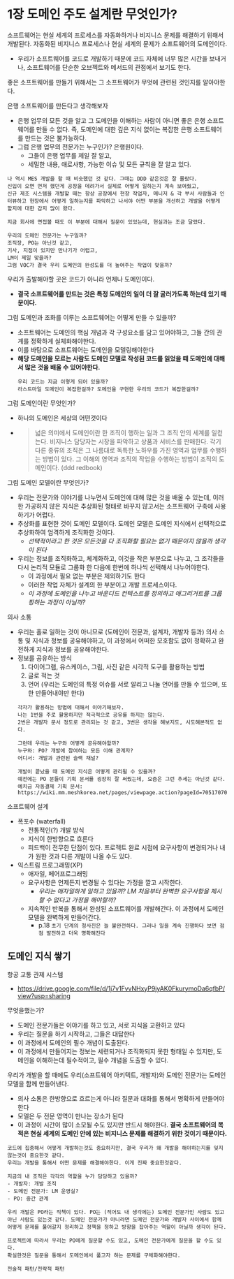 # 1장 도메인 주도 설계란 무엇인가?
소프트웨어는 현실 세계의 프로세스를 자동화하거나 비지니스 문제를 해결하기 위해서 개발된다. 자동화된 비지니스 프로세스나 현실 세계의 문제가 소프트웨어의 도메인이다. 
- 우리가 소프트웨어를 코드로 개발하기 때문에 코드 자체에 너무 많은 시간을 보내거나, 소프트웨어를 단순한 오브젝트와 메서드의 관점에서 보기도 한다. 

좋은 소프트웨어를 만들기 위해서는 그 소프트웨어가 무엇에 관련된 것인지를 알아야한다. 

은행 소프트웨어를 만든다고 생각해보자
- 은행 업무의 모든 것을 알고 그 도메인을 이해하는 사람이 아니면 좋은 은행 소프트웨어를 만들 수 없다. 즉, 도메인에 대한 깊은 지식 없이는 복잡한 은행 소프트웨어를 만드는 것은 불가능하다.
- 그럼 은행 업무의 전문가는 누구인가? 은행원이다. 
   - 그들이 은행 업무를 제일 잘 알고, 
   - 세밀한 내용, 애로사항, 가능한 이슈 및 모든 규칙을 잘 알고 있다. 

```
나 역시 MES 개발을 할 때 비슷했던 것 같다. 그때는 DDD 같은것은 잘 몰랐다. 
신입이 오면 먼저 했던게 공장을 데려가서 실제로 어떻게 일하는지 계속 보여줬고, 
신규 제조 시스템을 개발할 때는 항상 공장에서 현장 작업자, 매니저 & 각 부서 사람들과 인터뷰하고 현장에서 어떻게 일하는지를 파악하고 나서야 어떤 부분을 개선하고 개발을 어떻게 할지에 대한 감지 많이 왔다. 

지금 회사에 면접볼 때도 이 부분에 대해서 질문이 있었는데, 현실과는 조금 달랐다. 
```

```
우리의 도메인 전문가는 누구일까?
조직장, PO는 아닌것 같고, 
기사, 지점이 있지만 만나기가 어렵고, 
LM이 제일 맞을까? 
그럼 VOC가 결국 우리 도메인의 완성도를 더 높여주는 작업이 맞을까?
```

우리가 출발해야할 곳은 코드가 아니라 언제나 도메인이다.
- __결국 소프트웨어를 만드는 것은 특정 도메인의 일이 더 잘 굴러가도록 하는데 있기 때문이다.__

그럼 도메인과 조화를 이루는 소프트웨어는 어떻게 만들 수 있을까?
- 소프트웨어는 도메인의 핵심 개념과 각 구성요소를 담고 있어야하고, 그들 간의 관계를 정확하게 실체화해야한다. 
- 이를 바탕으로 소프트웨어는 도메인을 모델링해야한다
- __해당 도메인을 모르는 사람도 도메인 모델로 작성된 코드를 읽었을 떼 도메인에 대해서 많은 것을 배울 수 있어야한다.__
   ```
   우리 코드는 지금 이렇게 되어 있을까?
   라스트마일 도메인이 복잡한걸까? 도메인을 구현한 우리의 코드가 복잡한걸까?
   ```

그럼 도메인이란 무엇인가?
- 하나의 도메인은 세상의 어떤것이다
- >넓은 의미에서 도메인이란 한 조직이 행하는 일과 그 조직 안의 세계를 일컫는다. 비지니스 담당자는 시장을 파악하고 상품과 서비스를 판매한다. 각기 다른 종류의 조직은 그 나름대로 독특한 노하우를 가진 영역과 업무를 수행하는 방법이 있다. 그 이해의 영역과 조직의 작업을 수행하는 방법이 조직의 도메인이다. (ddd redbook)

그럼 도메인 모델이란 무엇인가?
- 우리는 전문가와 이야기를 나누면서 도메인에 대해 많은 것을 배울 수 있는데, 이러한 가공하지 않은 지식은 추상화된 형태로 바꾸지 않고서는 소프트웨어 구축에 사용하기가 어렵다. 
- 추상화를 표현한 것이 도메인 모델이다. 도메인 모델은 도메인 지식에서 선택적으로 추상화하여 엄격하게 조직화한 것이다. 
   - _선택적이라고 한 것은 모든것을 다 조직화할 필요는 없기 때문이지 않을까 생각이 된다_
- 우리는 정보를 조직화하고, 체계화하고, 이것을 작은 부분으로 나누고, 그 조각들을 다시 논리적 모듈로 그룹화 한 다음에 한번에 하나씩 선택해서 나누어야한다. 
   - 이 과정에서 필요 없는 부분은 제외하기도 한다
   - 이러한 작업 자체가 설계의 한 부분이고 개발 프로세스이다. 
   - _이 과정에 도메인을 나누고 바운디드 컨텍스트를 정의하고 애그리거트를 그룹핑하는 과정이 아닐까?_

의사 소통
- 우리는 홀로 일하는 것이 아니므로 (도메인이 전문과, 설계자, 개발자 등과) 의사 소통 및 지식과 정보를 공유해야하고, 이 과정에서 어떠한 모호함도 없이 정확하고 완전하게 지식과 정보를 공유해야한다. 
- 정보를 공유하는 방식
   1. 다이어그램, 유스케이스, 그림, 사진 같은 시각적 도구를 활용하는 방법
   2. 글로 적는 것
   3. 언어 (우리는 도메인의 특정 이슈를 서로 알리고 나눌 언어를 만들 수 있으며, 또한 만들어내야만 한다)
   ```
   각자가 활용하는 방법에 대해서 이야기해보자. 
   나는 1번을 주로 활용하지만 적극적으로 공유를 하지는 않는다. 
   2번은 개발자 문서 정도로 관리되는 것 같고, 3번은 생각을 해보지도, 시도해본적도 없다. 

   그런데 우리는 누구와 어떻게 공유해야할까?
   누구와: PO? 개발에 참여하는 모든 이해 관계자? 
   어디서: 개발과 관련된 슬랙 채널?

   개발이 끝났을 때 도메인 지식은 어떻게 관리될 수 있을까?
   예전에는 PO 분들이 기획 문서를 굉장히 잘 써줬는데, 요즘은 그런 추세는 아닌것 같다. 
   예치금 자동결제 기획 문서: https://wiki.mm.meshkorea.net/pages/viewpage.action?pageId=70517070
   ```

소프트웨어 설계
- 폭포수 (waterfall)
   - 전통적인(?) 개발 방식
   - 지식이 한방향으로 흐른다
   - 피드백이 전무한 단점이 있다. 프로젝트 완료 시점에 요구사항이 변경되거나 내가 원한 것과 다른 개발이 나올 수도 있다. 
- 익스트림 프로그래밍(XP)
   - 애자일, 페어프로그래밍
   - 요구사항은 언제든지 변경될 수 있다는 가정을 깔고 시작한다. 
      - _우리는 애자일하게 일하고 있을까? LM 처음부터 완벽한 요구사항을 제시할 수 없다고 가정을 해야할까?_
   - 지속적인 반복을 통해서 완성된 소프트웨어를 개발해간다. 이 과정에서 도메인 모델을 완벽하게 만들어간다. 
      - p.18 `초기 단계의 청사진은 늘 불완전하다. 그러나 일을 계속 진행하다 보면 점점 발전하고 더욱 명확해진다`

## 도메인 지식 쌓기
항공 교통 관제 시스템
- https://drive.google.com/file/d/1j7v1FvvNHxyP9jyAK0FkurymoDa6qfbP/view?usp=sharing

무엇을했는가?
- 도메인 전문가들은 이야기를 하고 있고, 서로 지식을 교환하고 있다
- 우리는 질문을 하기 시작하고, 그들은 대답한다
- 이 과정에서 도메인의 필수 개념이 도출된다. 
- 이 과정에서 만들어지는 정보는 세련되거나 조직화되지 못한 형태일 수 있지만, 도메인을 이해하는데 필수적이고, 필수 개념을 도출할 수 있다. 

우리가 개발을 할 때에도 우리(소프트웨어 아키텍트, 개발자)와 도메인 전문가는 도메인 모델을 함께 만들어낸다. 
- 의사 소통은 한방향으로 흐르는게 아니라 질문과 대화를 통해서 명확하게 만들어야한다
- 모델은 두 전문 영역이 만나는 장소가 된다
- 이 과정이 시간이 많이 소모될 수도 있지만 반드시 해야한다. __결국 소프트웨어의 목적은 현실 세계의 도메인 안에 있는 비지니스 문제를 해결하기 위한 것이기 때문이다.__

```
코드에 집중해서 어떻게 개발하는것도 중요하지만, 결국 우리가 왜 개발을 해야하는지를 잊지 않는것이 중요한것 같다. 
우리는 개발을 통해서 어떤 문제를 해결해야한다. 이게 진짜 중요한것같다. 

지금의 내 조직은 각각의 역할을 누가 담당하고 있을까?
- 개발자: 개발 조직
- 도메인 전문가: LM 운영실?
- PO: 중간 관계

우리 개발은 PO라는 직책이 있다. PO는 (적어도 내 생각에는) 도메인 전문가인 사람도 있고 아닌 사람도 있는것 같다. 도메인 전문가가 아니라면 도메인 전문가와 개발자 사이에서 함께 어떻게 문제를 풀어갈지 정리하고 정책을 정하고 방향을 잡아주는 역할이 아닐까 생각이 된다. 

프로젝트에 따라서 우리는 PO에게 질문할 수도 있고, 도메인 전문가에게 질문을 할 수도 있다. 
확실한것은 질문을 통해서 도메인에서 풀고자 하는 문제를 구체화해야한다. 

전술적 패턴/전략적 패턴


```